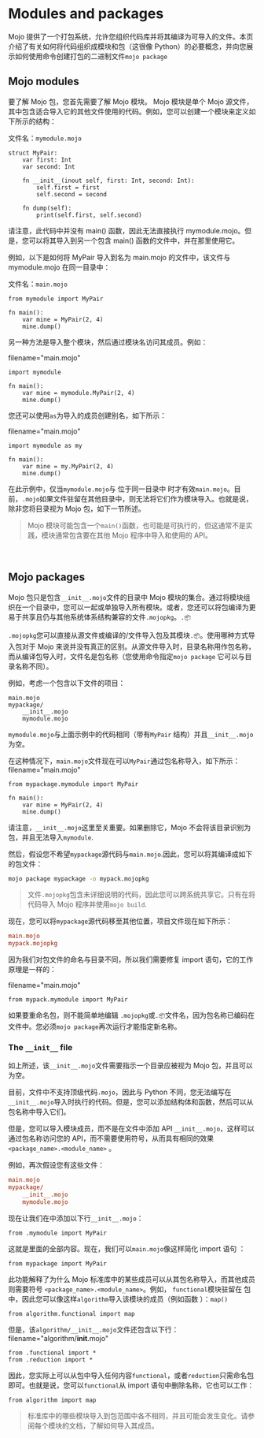 # Modules and packages

Mojo 提供了一个打包系统，允许您组织代码库并将其编译为可导入的文件。本页介绍了有关如何将代码组织成模块和包（这很像 Python）的必要概念，并向您展示如何使用命令创建打包的二进制文件`mojo package`

## Mojo modules

要了解 Mojo 包，您首先需要了解 Mojo 模块。 Mojo 模块是单个 Mojo 源文件，其中包含适合导入它的其他文件使用的代码。例如，您可以创建一个模块来定义如下所示的结构：

文件名：```mymodule.mojo```
```mojo
struct MyPair:
    var first: Int
    var second: Int

    fn __init__(inout self, first: Int, second: Int):
        self.first = first
        self.second = second

    fn dump(self):
        print(self.first, self.second)
```

请注意，此代码中并没有 main() 函数，因此无法直接执行 mymodule.mojo。但是，您可以将其导入到另一个包含 main() 函数的文件中，并在那里使用它。

例如，以下是如何将 MyPair 导入到名为 main.mojo 的文件中，该文件与 mymodule.mojo 在同一目录中：

文件名：```main.mojo```

```mojo
from mymodule import MyPair

fn main():
    var mine = MyPair(2, 4)
    mine.dump()
```

另一种方法是导入整个模块，然后通过模块名访问其成员。例如：

filename="main.mojo"

```mojo
import mymodule

fn main():
    var mine = mymodule.MyPair(2, 4)
    mine.dump()
```

您还可以使用`as`为导入的成员创建别名，如下所示：

filename="main.mojo"
```mojo
import mymodule as my

fn main():
    var mine = my.MyPair(2, 4)
    mine.dump()
```

在此示例中，仅当`mymodule.mojo`与 位于同一目录中 时才有效`main.mojo`。目前，`.mojo`如果文件驻留在其他目录中，则无法将它们作为模块导入。也就是说，除非您将目录视为 Mojo 包，如下一节所述。

> Mojo 模块可能包含一个`main()`函数，也可能是可执行的，但这通常不是实践，模块通常包含要在其他 Mojo 程序中导入和使用的 API。
<!-- md -->
<span style=color:#fff0>&#77;&#111;&#106;&#111;&#20013;&#25991;&#32593;&#65306;&#109;&#111;&#106;&#111;&#99;&#110;&#46;&#111;&#114;&#103;&#10;&#77;&#111;&#106;&#111;&#32;&#68;&#101;&#118;&#31038;&#21306;&#65306;&#109;&#111;&#106;&#111;&#111;&#46;&#111;&#114;&#103;</span>

## Mojo packages

Mojo 包只是包含`__init__.mojo`文件的目录中 Mojo 模块的集合。通过将模块组织在一个目录中，您可以一起或单独导入所有模块。或者，您还可以将包编译为更易于共享且仍与其他系统体系结构兼容的文件`.mojopkg`。`.📦`

`.mojopkg`您可以直接从源文件或编译的/文件导入包及其模块`.📦`。使用哪种方式导入包对于 Mojo 来说并没有真正的区别。从源文件导入时，目录名称用作包名称，而从编译包导入时，文件名是包名称（您使用命令指定`mojo package` 它可以与目录名称不同）。

例如，考虑一个包含以下文件的项目：

```
main.mojo
mypackage/
    __init__.mojo
    mymodule.mojo
```
`mymodule.mojo`与上面示例中的代码相同（带有`MyPair` 结构）并且`__init__.mojo`为空。

在这种情况下，`main.mojo`文件现在可以`MyPair`通过包名称导入，如下所示：
filename="main.mojo"
```mojo
from mypackage.mymodule import MyPair

fn main():
    var mine = MyPair(2, 4)
    mine.dump()
```

请注意，`__init__.mojo`这里至关重要。如果删除它，Mojo 不会将该目录识别为包，并且无法导入`mymodule`.

然后，假设您不希望`mypackage`源代码与`main.mojo`.因此，您可以将其编译成如下的包文件：

```sh
mojo package mypackage -o mypack.mojopkg
```
> 文件`.mojopkg`包含未详细说明的代码，因此您可以跨系统共享它。只有在将代码导入 Mojo 程序并使用`mojo build`.

现在，您可以将`mypackage`源代码移至其他位置，项目文件现在如下所示：

```ini
main.mojo
mypack.mojopkg
```
因为我们对包文件的命名与目录不同，所以我们需要修复 import 语句，它的工作原理是一样的：

filename="main.mojo"
```mojo
from mypack.mymodule import MyPair
```

如果要重命名包，则不能简单地编辑 `.mojopkg`或`.📦`文件名，因为包名称已编码在文件中。您必须`mojo package`再次运行才能指定新名称。

### The `__init__` file

如上所述，该`__init__.mojo`文件需要指示一个目录应被视为 Mojo 包，并且可以为空。

目前，文件中不支持顶级代码`.mojo`，因此与 Python 不同，您无法编写在`__init__.mojo`导入时执行的代码。但是，您可以添加结构体和函数，然后可以从包名称中导入它们。

但是，您可以导入模块成员，而不是在文件中添加 API `__init__.mojo`，这样可以通过包名称访问您的 API，而不需要使用符号，从而具有相同的效果`<package_name>.<module_name>` 。

例如，再次假设您有这些文件：

```ini
main.mojo
mypackage/
    __init__.mojo
    mymodule.mojo
```

现在让我们在中添加以下行`__init__.mojo`：

```{.mojo filename="__init__.mojo"}
from .mymodule import MyPair
```

这就是里面的全部内容。现在，我们可以`main.mojo`像这样简化 import 语句 ：

```{.mojo filename="main.mojo"}
from mypackage import MyPair
```

此功能解释了为什么 Mojo 标准库中的某些成员可以从其包名称导入，而其他成员则需要符号 `<package_name>.<module_name>`。例如， `functional`模块驻留在 包中，因此您可以像这样`algorithm`导入该模块的成员（例如函数 ）：`map()`

```mojo
from algorithm.functional import map
```

但是，该`algorithm/__init__.mojo`文件还包含以下行：
filename="algorithm/__init__.mojo"
```mojo
from .functional import *
from .reduction import *
```

因此，您实际上可以从包中导入任何内容`functional`，或者`reduction`只需命名包即可。也就是说，您可以`functional`从 import 语句中删除名称，它也可以工作：

```mojo
from algorithm import map
```

> 标准库中的哪些模块导入到包范围中各不相同，并且可能会发生变化。请参阅每个模块的文档，了解如何导入其成员。
